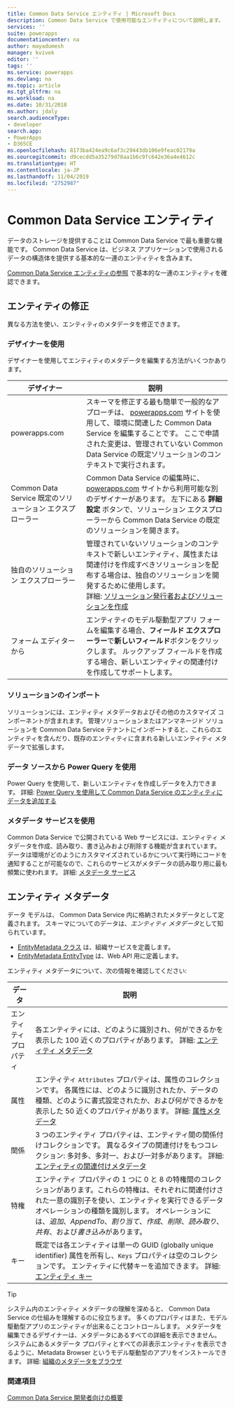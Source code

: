 ```yaml
---
title: Common Data Service エンティティ | Microsoft Docs
description: Common Data Service で使用可能なエンティティについて説明します。
services: ''
suite: powerapps
documentationcenter: na
author: mayadumesh
manager: kvivek
editor: ''
tags: ''
ms.service: powerapps
ms.devlang: na
ms.topic: article
ms.tgt_pltfrm: na
ms.workload: na
ms.date: 10/31/2018
ms.author: jdaly
search.audienceType:
- developer
search.app:
- PowerApps
- D365CE
ms.openlocfilehash: 8173ba424ea9c6af3c29443db106e9feac02179a
ms.sourcegitcommit: d9cecdd5a35279d78aa1b6c9fc642e36a4e4612c
ms.translationtype: HT
ms.contentlocale: ja-JP
ms.lasthandoff: 11/04/2019
ms.locfileid: "2752987"
---
```

<!-- 
Was Mike Carter
This topic was not migrated it was written for PowerApps 

Overlap with content in https://docs.microsoft.com/dynamics365/customer-engagement/developer/introduction-entities

-->

# <a name="common-data-service-entities"></a>Common Data Service エンティティ

データのストレージを提供することは Common Data Service で最も重要な機能です。 Common Data Service は、ビジネス アプリケーションで使用されるデータの構造体を提供する基本的な一連のエンティティを含みます。 

[Common Data Service エンティティの参照](reference/about-entity-reference.md) で基本的な一連のエンティティを確認できます。

## <a name="modify-entities"></a>エンティティの修正

異なる方法を使い、エンティティのメタデータを修正できます。

### <a name="use-designers"></a>デザイナーを使用

デザイナーを使用してエンティティのメタデータを編集する方法がいくつかあります。


|デザイナー  |説明  |
|---------|---------|
|powerapps.com|スキーマを修正する最も簡単で一般的なアプローチは、 [powerapps.com](https://make.powerapps.com/) サイトを使用して、環境に関連した Common Data Service を編集することです。 ここで申請された変更は、管理されていない Common Data Service の既定ソリューションのコンテキストで実行されます。 <!-- TODO: Add link to topic that describes this -->|
|Common Data Service 既定のソリューション エクスプローラー|Common Data Service の編集時に、 [powerapps.com](https://make.powerapps.com/) サイトから利用可能な別のデザイナーがあります。 左下にある **詳細設定** ボタンで、ソリューション エクスプローラーから Common Data Service の既定のソリューションを開きます。 |
|独自のソリューション エクスプローラー |管理されていないソリューションのコンテキストで新しいエンティティ、属性または関連付けを作成すべきソリューションを配布する場合は、独自のソリューションを開発するために使用します。 <br /> 詳細: [ソリューション発行者およびソリューションを作成](introduction-solutions.md#create-a-solution-publisher-and-solution)|
|フォーム エディターから|エンティティのモデル駆動型アプリ フォームを編集する場合、**フィールド エクスプローラー**で**新しいフィールド**ボタンをクリックします。 ルックアップ フィールドを作成する場合、新しいエンティティの関連付けを作成してサポートします。|

### <a name="import-a-solution"></a>ソリューションのインポート

ソリューションには、エンティティ メタデータおよびその他のカスタマイズ コンポーネントが含まれます。 管理ソリューションまたはアンマネージド ソリューションを Common Data Service テナントにインポートすると、これらのエンティティを含んだり、既存のエンティティに含まれる新しいエンティティ メタデータで拡張します。

### <a name="from-a-data-source-using-power-query"></a>データ ソースから Power Query を使用

Power Query を使用して、新しいエンティティを作成しデータを入力できます。 詳細: [Power Query を使用して Common Data Service のエンティティにデータを追加する](../../maker/common-data-service/data-platform-cds-newentity-pq.md)

### <a name="use-metadata-services"></a>メタデータ サービスを使用

Common Data Service で公開されている Web サービスには、エンティティ メタデータを作成、読み取り、書き込みおよび削除する機能が含まれています。 データは環境がどのようにカスタマイズされているかについて実行時にコードを通知することが可能なので、これらのサービスがメタデータの読み取り用に最も頻繁に使われます。 詳細: [メタデータ サービス](metadata-services.md)

## <a name="entity-metadata"></a>エンティティ メタデータ

データ モデルは、 Common Data Service 内に格納されたメタデータとして定義されます。 スキーマについてのデータは、*エンティティ メタデータ*として知られています。 

- [EntityMetadata クラス](/dotnet/api/microsoft.xrm.sdk.metadata.entitymetadata) は、組織サービスを定義します。 
- [EntityMetadata EntityType](/dynamics365/customer-engagement/web-api/entitymetadata) は、Web API 用に定義します。 

エンティティ メタデータについて、次の情報を確認してください:


|データ  |説明  |
|---------|---------|
|エンティティ プロパティ|各エンティティには、どのように識別され、何ができるかを表示した 100 近くのプロパティがあります。  詳細: [エンティティ メタデータ](entity-metadata.md)|
|属性|エンティティ `Attributes` プロパティは、属性のコレクションです。 各属性には、どのように識別されたか、データの種類、どのように書式設定されたか、および何ができるかを表示した 50 近くのプロパティがあります。 詳細: [属性メタデータ](entity-attribute-metadata.md)|
|関係|3 つのエンティティ プロパティは、エンティティ間の関係付けコレクションです。 異なるタイプの関連付けをもつコレクション: 多対多、多対一、および一対多があります。 詳細: [エンティティの関連付けメタデータ](entity-relationship-metadata.md)|
|特権|エンティティ プロパティの 1 つに 0 と 8 の特権間のコレクションがあります。これらの特権は、それぞれに関連付けされた一意の識別子を使い、エンティティを実行できるデータ オペレーションの種類を識別します。 オペレーションには、*追加*、*AppendTo*、*割り当て*、*作成*、*削除*、*読み取り*、*共有*、および*書き込み*があります。|
|キー|既定では各エンティティは単一の GUID (globally unique identifier) 属性を所有し、`Keys` プロパティは空のコレクションです。 エンティティに代替キーを追加できます。 詳細: [エンティティ キー](entity-metadata.md#entity-keys)|

> [!TIP]
> システム内のエンティティ メタデータの理解を深めると、 Common Data Service の仕組みを理解するのに役立ちます。 多くのプロパティはまた、モデル駆動型アプリのエンティティが出来ることコントロールします。 メタデータを編集できるデザイナーは、メタデータにあるすべての詳細を表示できません。 システムにあるメタデータ プロパティとすべての非表示エンティティを表示できるように、Metadata Browser というモデル駆動型のアプリをインストールできます。 詳細: [組織のメタデータをブラウザ](/dynamics365/customer-engagement/developer/browse-your-metadata)

### <a name="see-also"></a>関連項目

[Common Data Service 開発者向けの概要](overview.md)


